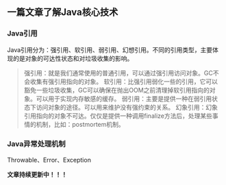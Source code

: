 ## 一篇文章了解Java核心技术

### Java引用
Java引用分为：强引用、软引用、弱引用、幻想引用。不同的引用类型，主要体现的是对象的可达性状态和对垃圾收集的影响。

> 强引用：就是我们通常使用的普通引用，可以通过强引用访问对象。GC不会收集有强引用指向的对象。
> 软引用：比强引用弱化一些的引用，它可以豁免一些垃圾收集，GC可以确保在抛出OOM之前清理掉软引用指向的对象。可以用于实现内存敏感的缓存。
> 弱引用：主要是提供一种在弱引用状态下访问对象的途径。可以用来维护没有强约束的关系。
> 幻象引用：幻象引用指向的对象不可达。仅仅是提供一种调用finalize方法后，处理某些事情的机制，比如：postmortem机制。

### Java异常处理机制
Throwable、Error、Exception



**文章持续更新中！！！**


